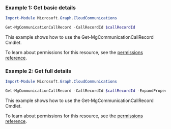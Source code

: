 ### Example 1: Get basic details

```powershellImport-Module Microsoft.Graph.CloudCommunications

Get-MgCommunicationCallRecord -CallRecordId $callRecordId
```
This example shows how to use the Get-MgCommunicationCallRecord Cmdlet.
To learn about permissions for this resource, see the [permissions reference](/graph/permissions-reference).

### Example 2: Get full details

```powershellImport-Module Microsoft.Graph.CloudCommunications

Get-MgCommunicationCallRecord -CallRecordId $callRecordId -ExpandProperty "sessions(`$expand=segments)"
```
This example shows how to use the Get-MgCommunicationCallRecord Cmdlet.
To learn about permissions for this resource, see the [permissions reference](/graph/permissions-reference).

